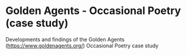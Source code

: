# Golden Agents - Occasional Poetry (case study)
Developments and findings of the Golden Agents (https://www.goldenagents.org/) Occasional Poetry case study
